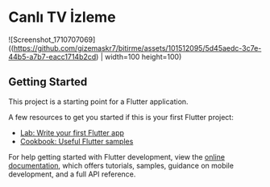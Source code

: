 # Canlı TV İzleme

![Screenshot_1710707069]((https://github.com/gizemaskr7/bitirme/assets/101512095/5d45aedc-3c7e-44b5-a7b7-eacc1714b2cd) | width=100 height=100)

## Getting Started

This project is a starting point for a Flutter application.

A few resources to get you started if this is your first Flutter project:

- [Lab: Write your first Flutter app](https://docs.flutter.dev/get-started/codelab)
- [Cookbook: Useful Flutter samples](https://docs.flutter.dev/cookbook)

For help getting started with Flutter development, view the
[online documentation](https://docs.flutter.dev/), which offers tutorials,
samples, guidance on mobile development, and a full API reference.
